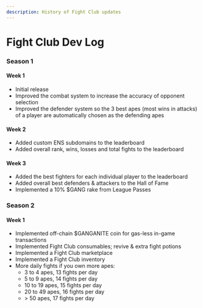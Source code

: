 ```yaml
---
description: History of Fight Club updates
---
```


# Fight Club Dev Log

### Season 1

#### Week 1

* Initial release
* Improved the combat system to increase the accuracy of opponent selection
* Improved the defender system so the 3 best apes (most wins in attacks) of a player are automatically chosen as the defending apes

#### Week 2

* Added custom ENS subdomains to the leaderboard
* Added overall rank, wins, losses and total fights to the leaderboard

#### Week 3

* Added the best fighters for each individual player to the leaderboard
* Added overall best defenders & attackers to the Hall of Fame
* Implemented a 10% $GANG rake from League Passes

### Season 2

#### Week 1

* Implemented off-chain $GANGANITE coin for gas-less in-game transactions
* Implemented Fight Club consumables; revive & extra fight potions
* Implemented a Fight Club marketplace
* Implemented a Fight Club inventory
* More daily fights if you own more apes:
  * 3 to 4 apes, 13 fights per day
  * 5 to 9 apes, 14 fights per day
  * 10 to 19 apes, 15 fights per day
  * 20 to 49 apes, 16 fights per day
  * \> 50 apes, 17 fights per day
